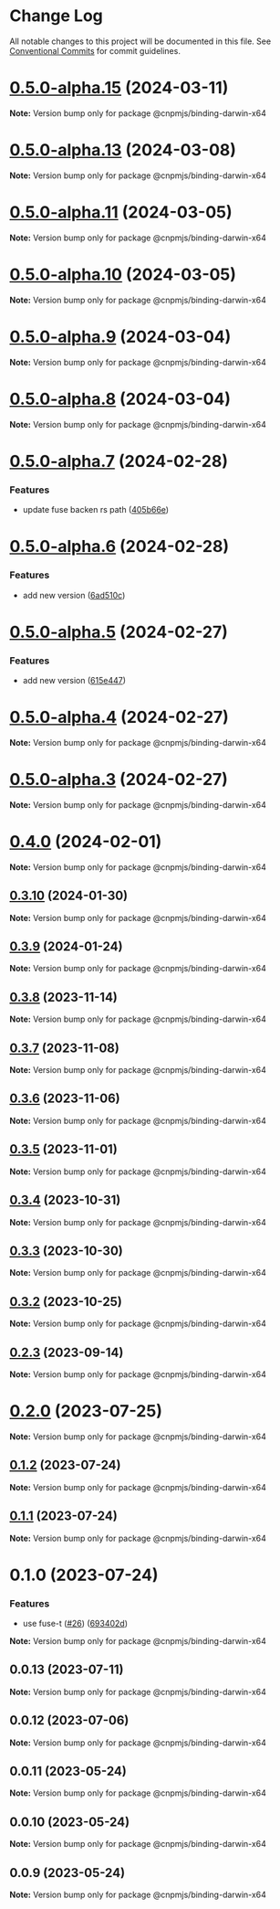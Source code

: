 # Change Log

All notable changes to this project will be documented in this file.
See [Conventional Commits](https://conventionalcommits.org) for commit guidelines.

# [0.5.0-alpha.15](https://github.com/cnpm/rapid/compare/v0.5.0-alpha.13...v0.5.0-alpha.15) (2024-03-11)

**Note:** Version bump only for package @cnpmjs/binding-darwin-x64





# [0.5.0-alpha.13](https://github.com/cnpm/rapid/compare/v0.5.0-alpha.11...v0.5.0-alpha.13) (2024-03-08)

**Note:** Version bump only for package @cnpmjs/binding-darwin-x64





# [0.5.0-alpha.11](https://github.com/cnpm/rapid/compare/v0.5.0-alpha.10...v0.5.0-alpha.11) (2024-03-05)

**Note:** Version bump only for package @cnpmjs/binding-darwin-x64





# [0.5.0-alpha.10](https://github.com/cnpm/rapid/compare/v0.5.0-alpha.9...v0.5.0-alpha.10) (2024-03-05)

**Note:** Version bump only for package @cnpmjs/binding-darwin-x64





# [0.5.0-alpha.9](https://github.com/cnpm/rapid/compare/v0.5.0-alpha.8...v0.5.0-alpha.9) (2024-03-04)

**Note:** Version bump only for package @cnpmjs/binding-darwin-x64





# [0.5.0-alpha.8](https://github.com/cnpm/rapid/compare/v0.5.0-alpha.7...v0.5.0-alpha.8) (2024-03-04)

**Note:** Version bump only for package @cnpmjs/binding-darwin-x64





# [0.5.0-alpha.7](https://github.com/cnpm/rapid/compare/v0.5.0-alpha.1...v0.5.0-alpha.7) (2024-02-28)


### Features

* update fuse backen rs path ([405b66e](https://github.com/cnpm/rapid/commit/405b66e3a0672a656f6d0af4e929b75a9f7dcf08))





# [0.5.0-alpha.6](https://github.com/cnpm/rapid/compare/v0.5.0-alpha.1...v0.5.0-alpha.6) (2024-02-28)


### Features

* add new version ([6ad510c](https://github.com/cnpm/rapid/commit/6ad510c65ebd28122a3740a74c2b47e823362d9c))





# [0.5.0-alpha.5](https://github.com/cnpm/rapid/compare/v0.5.0-alpha.1...v0.5.0-alpha.5) (2024-02-27)


### Features

* add new version ([615e447](https://github.com/cnpm/rapid/commit/615e447c3eb652bf671ec9add48cad008e8de23a))





# [0.5.0-alpha.4](https://github.com/cnpm/rapid/compare/v0.5.0-alpha.3...v0.5.0-alpha.4) (2024-02-27)

**Note:** Version bump only for package @cnpmjs/binding-darwin-x64





# [0.5.0-alpha.3](https://github.com/cnpm/rapid/compare/v0.5.0-alpha.2...v0.5.0-alpha.3) (2024-02-27)

**Note:** Version bump only for package @cnpmjs/binding-darwin-x64





# [0.4.0](https://github.com/cnpm/rapid/compare/v0.3.0...v0.4.0) (2024-02-01)

**Note:** Version bump only for package @cnpmjs/binding-darwin-x64





## [0.3.10](https://github.com/cnpm/rapid/compare/v0.3.0...v0.3.10) (2024-01-30)

**Note:** Version bump only for package @cnpmjs/binding-darwin-x64





## [0.3.9](https://github.com/cnpm/rapid/compare/v0.3.0...v0.3.9) (2024-01-24)

**Note:** Version bump only for package @cnpmjs/binding-darwin-x64





## [0.3.8](https://github.com/cnpm/rapid/compare/v0.3.0...v0.3.8) (2023-11-14)

**Note:** Version bump only for package @cnpmjs/binding-darwin-x64





## [0.3.7](https://github.com/cnpm/rapid/compare/v0.3.0...v0.3.7) (2023-11-08)

**Note:** Version bump only for package @cnpmjs/binding-darwin-x64





## [0.3.6](https://github.com/cnpm/rapid/compare/v0.3.0...v0.3.6) (2023-11-06)

**Note:** Version bump only for package @cnpmjs/binding-darwin-x64





## [0.3.5](https://github.com/cnpm/rapid/compare/v0.3.0...v0.3.5) (2023-11-01)

**Note:** Version bump only for package @cnpmjs/binding-darwin-x64





## [0.3.4](https://github.com/cnpm/rapid/compare/v0.3.0...v0.3.4) (2023-10-31)

**Note:** Version bump only for package @cnpmjs/binding-darwin-x64





## [0.3.3](https://github.com/cnpm/rapid/compare/v0.3.0...v0.3.3) (2023-10-30)

**Note:** Version bump only for package @cnpmjs/binding-darwin-x64





## [0.3.2](https://github.com/cnpm/rapid/compare/v0.3.0...v0.3.2) (2023-10-25)

**Note:** Version bump only for package @cnpmjs/binding-darwin-x64





## [0.2.3](https://github.com/cnpm/rapid/compare/v0.2.1...v0.2.3) (2023-09-14)

**Note:** Version bump only for package @cnpmjs/binding-darwin-x64





# [0.2.0](https://github.com/cnpm/rapid/compare/v0.1.2...v0.2.0) (2023-07-25)

**Note:** Version bump only for package @cnpmjs/binding-darwin-x64





## [0.1.2](https://github.com/cnpm/rapid/compare/v0.1.1...v0.1.2) (2023-07-24)

**Note:** Version bump only for package @cnpmjs/binding-darwin-x64





## [0.1.1](https://github.com/cnpm/rapid/compare/v0.1.0...v0.1.1) (2023-07-24)

**Note:** Version bump only for package @cnpmjs/binding-darwin-x64





# 0.1.0 (2023-07-24)


### Features

* use fuse-t ([#26](https://github.com/cnpm/rapid/issues/26)) ([693402d](https://github.com/cnpm/rapid/commit/693402d337651215502034c1b65d594737019408))







**Note:** Version bump only for package @cnpmjs/binding-darwin-x64





## 0.0.13 (2023-07-11)

**Note:** Version bump only for package @cnpmjs/binding-darwin-x64





## 0.0.12 (2023-07-06)

**Note:** Version bump only for package @cnpmjs/binding-darwin-x64





## 0.0.11 (2023-05-24)

**Note:** Version bump only for package @cnpmjs/binding-darwin-x64





## 0.0.10 (2023-05-24)

**Note:** Version bump only for package @cnpmjs/binding-darwin-x64





## 0.0.9 (2023-05-24)

**Note:** Version bump only for package @cnpmjs/binding-darwin-x64
